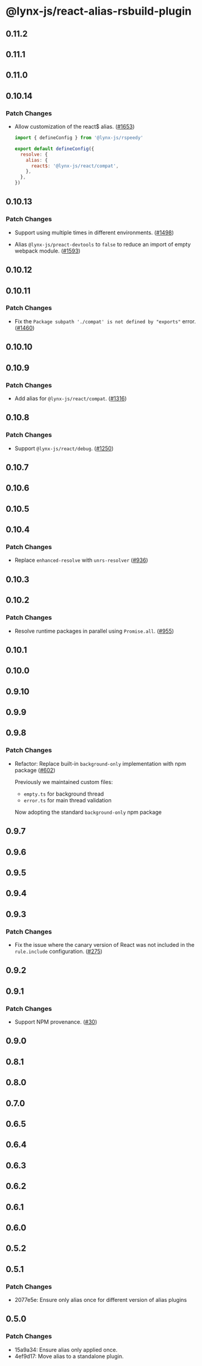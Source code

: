# @lynx-js/react-alias-rsbuild-plugin

## 0.11.2

## 0.11.1

## 0.11.0

## 0.10.14

### Patch Changes

- Allow customization of the react$ alias. ([#1653](https://github.com/lynx-family/lynx-stack/pull/1653))

  ```js
  import { defineConfig } from '@lynx-js/rspeedy'

  export default defineConfig({
    resolve: {
      alias: {
        react$: '@lynx-js/react/compat',
      },
    },
  })
  ```

## 0.10.13

### Patch Changes

- Support using multiple times in different environments. ([#1498](https://github.com/lynx-family/lynx-stack/pull/1498))

- Alias `@lynx-js/preact-devtools` to `false` to reduce an import of empty webpack module. ([#1593](https://github.com/lynx-family/lynx-stack/pull/1593))

## 0.10.12

## 0.10.11

### Patch Changes

- Fix the `Package subpath './compat' is not defined by "exports"` error. ([#1460](https://github.com/lynx-family/lynx-stack/pull/1460))

## 0.10.10

## 0.10.9

### Patch Changes

- Add alias for `@lynx-js/react/compat`. ([#1316](https://github.com/lynx-family/lynx-stack/pull/1316))

## 0.10.8

### Patch Changes

- Support `@lynx-js/react/debug`. ([#1250](https://github.com/lynx-family/lynx-stack/pull/1250))

## 0.10.7

## 0.10.6

## 0.10.5

## 0.10.4

### Patch Changes

- Replace `enhanced-resolve` with `unrs-resolver` ([#936](https://github.com/lynx-family/lynx-stack/pull/936))

## 0.10.3

## 0.10.2

### Patch Changes

- Resolve runtime packages in parallel using `Promise.all`. ([#955](https://github.com/lynx-family/lynx-stack/pull/955))

## 0.10.1

## 0.10.0

## 0.9.10

## 0.9.9

## 0.9.8

### Patch Changes

- Refactor: Replace built-in `background-only` implementation with npm package ([#602](https://github.com/lynx-family/lynx-stack/pull/602))

  Previously we maintained custom files:

  - `empty.ts` for background thread
  - `error.ts` for main thread validation

  Now adopting the standard `background-only` npm package

## 0.9.7

## 0.9.6

## 0.9.5

## 0.9.4

## 0.9.3

### Patch Changes

- Fix the issue where the canary version of React was not included in the `rule.include` configuration. ([#275](https://github.com/lynx-family/lynx-stack/pull/275))

## 0.9.2

## 0.9.1

### Patch Changes

- Support NPM provenance. ([#30](https://github.com/lynx-family/lynx-stack/pull/30))

## 0.9.0

## 0.8.1

## 0.8.0

## 0.7.0

## 0.6.5

## 0.6.4

## 0.6.3

## 0.6.2

## 0.6.1

## 0.6.0

## 0.5.2

## 0.5.1

### Patch Changes

- 2077e5e: Ensure only alias once for different version of alias plugins

## 0.5.0

### Patch Changes

- 15a9a34: Ensure alias only applied once.
- 4ef9d17: Move alias to a standalone plugin.
